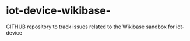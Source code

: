 # iot-device-wikibase-
GITHUB repository to track issues related to the Wikibase sandbox for iot-device
